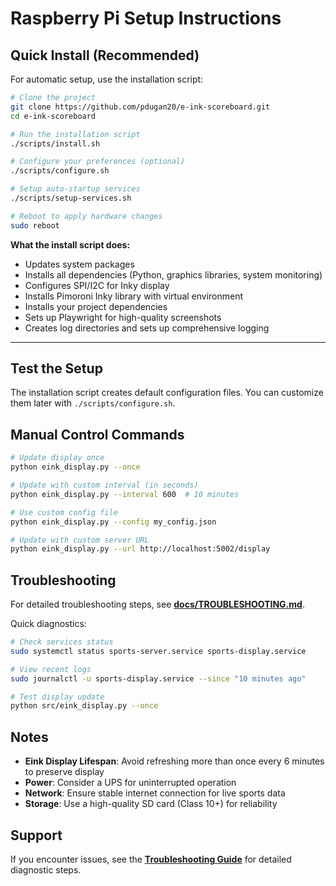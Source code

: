 # Raspberry Pi Setup Instructions

## Quick Install (Recommended)

For automatic setup, use the installation script:

```bash
# Clone the project
git clone https://github.com/pdugan20/e-ink-scoreboard.git
cd e-ink-scoreboard

# Run the installation script
./scripts/install.sh

# Configure your preferences (optional)
./scripts/configure.sh

# Setup auto-startup services
./scripts/setup-services.sh

# Reboot to apply hardware changes
sudo reboot
```

**What the install script does:**

- Updates system packages
- Installs all dependencies (Python, graphics libraries, system monitoring)
- Configures SPI/I2C for Inky display
- Installs Pimoroni Inky library with virtual environment
- Installs your project dependencies
- Sets up Playwright for high-quality screenshots
- Creates log directories and sets up comprehensive logging

---

## Test the Setup

The installation script creates default configuration files. You can customize them later with `./scripts/configure.sh`.

## Manual Control Commands

```bash
# Update display once
python eink_display.py --once

# Update with custom interval (in seconds)
python eink_display.py --interval 600  # 10 minutes

# Use custom config file
python eink_display.py --config my_config.json

# Update with custom server URL
python eink_display.py --url http://localhost:5002/display
```

## Troubleshooting

For detailed troubleshooting steps, see **[docs/TROUBLESHOOTING.md](TROUBLESHOOTING.md)**.

Quick diagnostics:

```bash
# Check services status
sudo systemctl status sports-server.service sports-display.service

# View recent logs
sudo journalctl -u sports-display.service --since "10 minutes ago"

# Test display update
python src/eink_display.py --once
```

## Notes

- **Eink Display Lifespan**: Avoid refreshing more than once every 6 minutes to preserve display
- **Power**: Consider a UPS for uninterrupted operation
- **Network**: Ensure stable internet connection for live sports data
- **Storage**: Use a high-quality SD card (Class 10+) for reliability

## Support

If you encounter issues, see the **[Troubleshooting Guide](TROUBLESHOOTING.md)** for detailed diagnostic steps.
